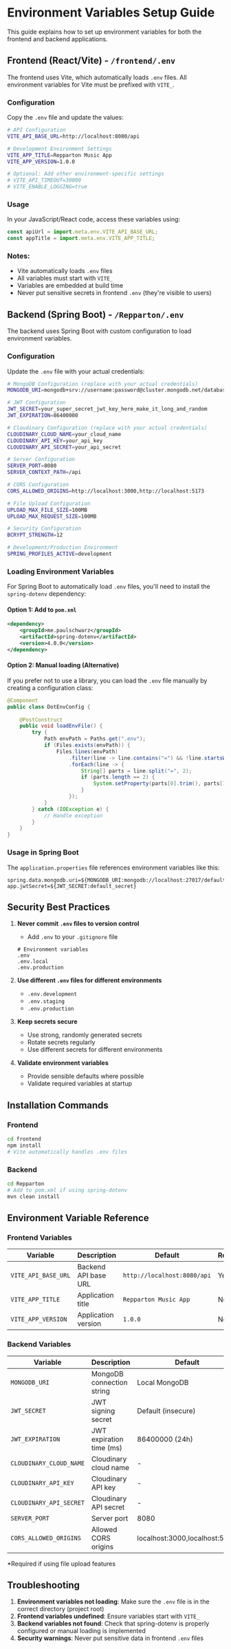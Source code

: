 # Environment Variables Setup Guide

This guide explains how to set up environment variables for both the frontend and backend applications.

## Frontend (React/Vite) - `/frontend/.env`

The frontend uses Vite, which automatically loads `.env` files. All environment variables for Vite must be prefixed with `VITE_`.

### Configuration

Copy the `.env` file and update the values:

```bash
# API Configuration
VITE_API_BASE_URL=http://localhost:8080/api

# Development Environment Settings
VITE_APP_TITLE=Repparton Music App
VITE_APP_VERSION=1.0.0

# Optional: Add other environment-specific settings
# VITE_API_TIMEOUT=30000
# VITE_ENABLE_LOGGING=true
```

### Usage

In your JavaScript/React code, access these variables using:
```javascript
const apiUrl = import.meta.env.VITE_API_BASE_URL;
const appTitle = import.meta.env.VITE_APP_TITLE;
```

### Notes:
- Vite automatically loads `.env` files
- All variables must start with `VITE_`
- Variables are embedded at build time
- Never put sensitive secrets in frontend `.env` (they're visible to users)

## Backend (Spring Boot) - `/Repparton/.env`

The backend uses Spring Boot with custom configuration to load environment variables.

### Configuration

Update the `.env` file with your actual credentials:

```bash
# MongoDB Configuration (replace with your actual credentials)
MONGODB_URI=mongodb+srv://username:password@cluster.mongodb.net/database?options

# JWT Configuration  
JWT_SECRET=your_super_secret_jwt_key_here_make_it_long_and_random
JWT_EXPIRATION=86400000

# Cloudinary Configuration (replace with your actual credentials)
CLOUDINARY_CLOUD_NAME=your_cloud_name
CLOUDINARY_API_KEY=your_api_key
CLOUDINARY_API_SECRET=your_api_secret

# Server Configuration
SERVER_PORT=8080
SERVER_CONTEXT_PATH=/api

# CORS Configuration
CORS_ALLOWED_ORIGINS=http://localhost:3000,http://localhost:5173

# File Upload Configuration
UPLOAD_MAX_FILE_SIZE=100MB
UPLOAD_MAX_REQUEST_SIZE=100MB

# Security Configuration
BCRYPT_STRENGTH=12

# Development/Production Environment
SPRING_PROFILES_ACTIVE=development
```

### Loading Environment Variables

For Spring Boot to automatically load `.env` files, you'll need to install the `spring-dotenv` dependency:

#### Option 1: Add to `pom.xml`
```xml
<dependency>
    <groupId>me.paulschwarz</groupId>
    <artifactId>spring-dotenv</artifactId>
    <version>4.0.0</version>
</dependency>
```

#### Option 2: Manual loading (Alternative)
If you prefer not to use a library, you can load the `.env` file manually by creating a configuration class:

```java
@Component
public class DotEnvConfig {
    
    @PostConstruct
    public void loadEnvFile() {
        try {
            Path envPath = Paths.get(".env");
            if (Files.exists(envPath)) {
                Files.lines(envPath)
                    .filter(line -> line.contains("=") && !line.startsWith("#"))
                    .forEach(line -> {
                        String[] parts = line.split("=", 2);
                        if (parts.length == 2) {
                            System.setProperty(parts[0].trim(), parts[1].trim());
                        }
                    });
            }
        } catch (IOException e) {
            // Handle exception
        }
    }
}
```

### Usage in Spring Boot

The `application.properties` file references environment variables like this:
```properties
spring.data.mongodb.uri=${MONGODB_URI:mongodb://localhost:27017/default_db}
app.jwtSecret=${JWT_SECRET:default_secret}
```

## Security Best Practices

1. **Never commit `.env` files to version control**
   - Add `.env` to your `.gitignore` file
   ```gitignore
   # Environment variables
   .env
   .env.local
   .env.production
   ```

2. **Use different `.env` files for different environments**
   - `.env.development`
   - `.env.staging`
   - `.env.production`

3. **Keep secrets secure**
   - Use strong, randomly generated secrets
   - Rotate secrets regularly
   - Use different secrets for different environments

4. **Validate environment variables**
   - Provide sensible defaults where possible
   - Validate required variables at startup

## Installation Commands

### Frontend
```bash
cd frontend
npm install
# Vite automatically handles .env files
```

### Backend
```bash
cd Repparton
# Add to pom.xml if using spring-dotenv
mvn clean install
```

## Environment Variable Reference

### Frontend Variables
| Variable | Description | Default | Required |
|----------|-------------|---------|----------|
| `VITE_API_BASE_URL` | Backend API base URL | `http://localhost:8080/api` | Yes |
| `VITE_APP_TITLE` | Application title | `Repparton Music App` | No |
| `VITE_APP_VERSION` | Application version | `1.0.0` | No |

### Backend Variables
| Variable | Description | Default | Required |
|----------|-------------|---------|----------|
| `MONGODB_URI` | MongoDB connection string | Local MongoDB | Yes |
| `JWT_SECRET` | JWT signing secret | Default (insecure) | Yes |
| `JWT_EXPIRATION` | JWT expiration time (ms) | 86400000 (24h) | No |
| `CLOUDINARY_CLOUD_NAME` | Cloudinary cloud name | - | Yes* |
| `CLOUDINARY_API_KEY` | Cloudinary API key | - | Yes* |
| `CLOUDINARY_API_SECRET` | Cloudinary API secret | - | Yes* |
| `SERVER_PORT` | Server port | 8080 | No |
| `CORS_ALLOWED_ORIGINS` | Allowed CORS origins | localhost:3000,localhost:5173 | No |

*Required if using file upload features

## Troubleshooting

1. **Environment variables not loading**: Make sure the `.env` file is in the correct directory (project root)
2. **Frontend variables undefined**: Ensure variables start with `VITE_`
3. **Backend variables not found**: Check that spring-dotenv is properly configured or manual loading is implemented
4. **Security warnings**: Never put sensitive data in frontend `.env` files
